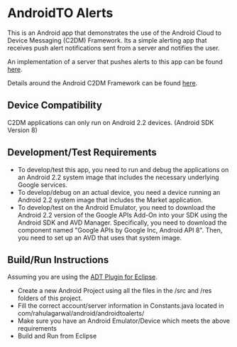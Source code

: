 # AndroidTO Alerts

This is an Android app that demonstrates the use of the Android Cloud to Device Messaging (C2DM) Framework. Its a simple alerting app that receives push alert notifications sent from a server and notifies the user. 

An implementation of a server that pushes alerts to this app can be found [here](http://github.com/rahulagarwal/androidto-alertspusher).

Details around the Android C2DM Framework can be found [here](http://code.google.com/android/c2dm/index.html).

## Device Compatibility
C2DM applications can only run on Android 2.2 devices. (Android SDK Version 8)

## Development/Test Requirements
 - To develop/test this app, you need to run and debug the applications on an Android 2.2 system image that includes the necessary underlying Google services.
 - To develop/debug on an actual device, you need a device running an Android 2.2 system image that includes the Market application.
 - To develop/test on the Android Emulator, you need to download the Android 2.2 version of the Google APIs Add-On into your SDK using the Android SDK and AVD Manager. Specifically, you need to download the component named "Google APIs by Google Inc, Android API 8". Then, you need to set up an AVD that uses that system image.

## Build/Run Instructions
Assuming you are using the [ADT Plugin for Eclipse](http://developer.android.com/sdk/eclipse-adt.html).

 - Create a new Android Project using all the files in the /src and /res folders of this project. 
 - Fill the correct account/server information in Constants.java located in com/rahulagarwal/android/androidtoalerts/
 - Make sure you have an Android Emulator/Device which meets the above requirements
 - Build and Run from Eclipse
